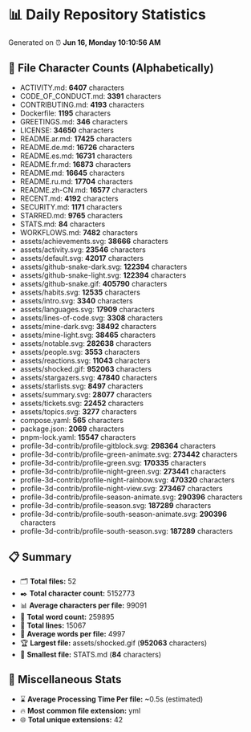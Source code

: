 # 📊 Daily Repository Statistics
Generated on ⏰ **Jun 16, Monday 10:10:56 AM**

## 📂 File Character Counts (Alphabetically)
- ACTIVITY.md: **6407** characters
- CODE_OF_CONDUCT.md: **3391** characters
- CONTRIBUTING.md: **4193** characters
- Dockerfile: **1195** characters
- GREETINGS.md: **346** characters
- LICENSE: **34650** characters
- README.ar.md: **17425** characters
- README.de.md: **16726** characters
- README.es.md: **16731** characters
- README.fr.md: **16873** characters
- README.md: **16645** characters
- README.ru.md: **17704** characters
- README.zh-CN.md: **16577** characters
- RECENT.md: **4192** characters
- SECURITY.md: **1171** characters
- STARRED.md: **9765** characters
- STATS.md: **84** characters
- WORKFLOWS.md: **7482** characters
- assets/achievements.svg: **38666** characters
- assets/activity.svg: **23546** characters
- assets/default.svg: **42017** characters
- assets/github-snake-dark.svg: **122394** characters
- assets/github-snake-light.svg: **122394** characters
- assets/github-snake.gif: **405790** characters
- assets/habits.svg: **12535** characters
- assets/intro.svg: **3340** characters
- assets/languages.svg: **17909** characters
- assets/lines-of-code.svg: **3308** characters
- assets/mine-dark.svg: **38492** characters
- assets/mine-light.svg: **38465** characters
- assets/notable.svg: **282638** characters
- assets/people.svg: **3553** characters
- assets/reactions.svg: **11043** characters
- assets/shocked.gif: **952063** characters
- assets/stargazers.svg: **47840** characters
- assets/starlists.svg: **8497** characters
- assets/summary.svg: **28077** characters
- assets/tickets.svg: **22452** characters
- assets/topics.svg: **3277** characters
- compose.yaml: **565** characters
- package.json: **2069** characters
- pnpm-lock.yaml: **15547** characters
- profile-3d-contrib/profile-gitblock.svg: **298364** characters
- profile-3d-contrib/profile-green-animate.svg: **273442** characters
- profile-3d-contrib/profile-green.svg: **170335** characters
- profile-3d-contrib/profile-night-green.svg: **273441** characters
- profile-3d-contrib/profile-night-rainbow.svg: **470320** characters
- profile-3d-contrib/profile-night-view.svg: **273467** characters
- profile-3d-contrib/profile-season-animate.svg: **290396** characters
- profile-3d-contrib/profile-season.svg: **187289** characters
- profile-3d-contrib/profile-south-season-animate.svg: **290396** characters
- profile-3d-contrib/profile-south-season.svg: **187289** characters

## 📋 Summary
- 🗂️ **Total files:** 52
- ✒️ **Total character count:** 5152773
- 📊 **Average characters per file:** 99091
- 📝 **Total word count:** 259895
- 🧾 **Total lines:** 15067
- 📐 **Average words per file:** 4997
- 🏆 **Largest file:** assets/shocked.gif (**952063** characters)
- 🥉 **Smallest file:** STATS.md (**84** characters)

## 🌟 Miscellaneous Stats
- ⌛ **Average Processing Time Per file:** ~0.5s (estimated)
- 🔥 **Most common file extension:** yml
- 🌐 **Total unique extensions:** 42
